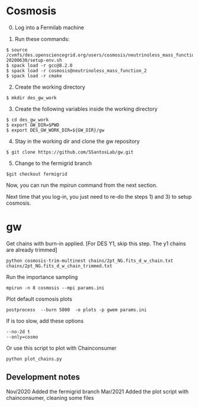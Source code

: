 # Cosmosis

0) Log into a Fermilab machine 

1) Run these commands:
```
$ source /cvmfs/des.opensciencegrid.org/users/cosmosis/neutrinoless_mass_function_2-20200630/setup-env.sh
$ spack load -r gcc@8.2.0
$ spack load -r cosmosis@neutrinoless_mass_function_2
$ spack load -r cmake
```

2) Create the working directory
```
$ mkdir des_gw_work
```

3) Create the following variables inside the working directory 
```
$ cd des_gw_work
$ export GW_DIR=$PWD
$ export DES_GW_WORK_DIR=${GW_DIR}/gw
```


4) Stay in the working dir and clone the gw repository 
```
$ git clone https://github.com/SSantosLab/gw.git
```

5) Change to the fermigrid branch
```
$git checkout fermigrid 
```

Now, you can run the mpirun command from the next section. 

Next time that you log-in, you just need to re-do the steps 1) and 3) to setup cosmosis.    


# gw

Get chains with burn-in applied. [For DES Y1, skip this step. The y1 chains are already trimmed]
```
python cosmosis-trim-multinest chains/2pt_NG.fits_d_w_chain.txt chains/2pt_NG.fits_d_w_chain_trimmed.txt 
```

Run the importance sampling
```
mpirun -n 8 cosmosis --mpi params.ini
```

Plot default cosmosis plots
```
postprocess  --burn 5000  -o plots -p gwem params.ini
```

If is too slow, add these options
```
--no-2d t
--only=cosmo
```

Or use this script to plot with Chainconsumer
```
python plot_chains.py
```

## Development notes

Nov/2020 Added the fermigrid branch
Mar/2021 Added the plot script with chainconsumer, cleaning some files 

